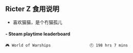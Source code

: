 ## Ricter Z 食用说明
- 喜欢猫猫，是个冇猫孤儿

<!-- steam-box start -->
#### - Steam playtime leaderboard
```text
🎮 World of Warships                 🕘 198 hrs 7 mins
```
<!-- Powered by https://github.com/YouEclipse/steam-box . -->
<!-- steam-box end -->
